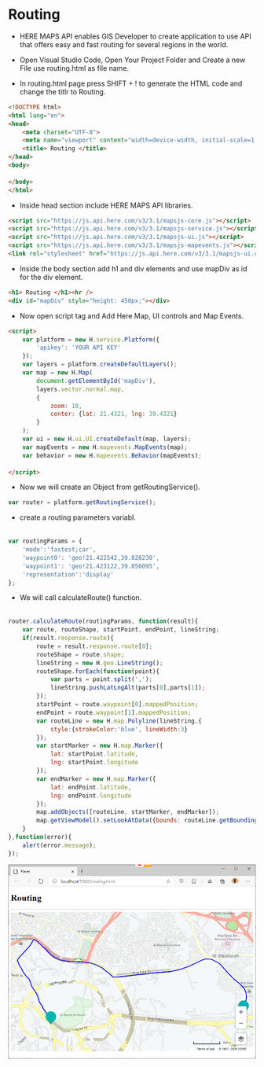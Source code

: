 # Routing

* HERE MAPS API enables GIS Developer to create application to use API that offers easy and fast routing for several regions in the world.

* Open Visual Studio Code, Open Your Project Folder and Create a new File use routing.html as file name.

* In routing.html page press SHIFT + ! to generate the HTML code and change the titlr to Routing.

```html
<!DOCTYPE html>
<html lang="en">
<head>
    <meta charset="UTF-8">
    <meta name="viewport" content="width=device-width, initial-scale=1.0">
    <title> Routing </title>
</head>
<body>
    
</body>
</html>
```

* Inside head section include HERE MAPS API libraries.

```html
<script src="https://js.api.here.com/v3/3.1/mapsjs-core.js"></script>
<script src="https://js.api.here.com/v3/3.1/mapsjs-service.js"></script>
<script src="https://js.api.here.com/v3/3.1/mapsjs-ui.js"></script>
<script src="https://js.api.here.com/v3/3.1/mapsjs-mapevents.js"></script>
<link rel="stylesheet" href="https://js.api.here.com/v3/3.1/mapsjs-ui.css" />
```

* Inside the body section add h1 and div elements and use mapDiv as id for the div element.

```html
<h1> Routing </h1><hr />
<div id="mapDiv" style="height: 450px;"></div>
```

* Now open script tag and Add Here Map, UI controls and Map Events.

```html
<script>
	var platform = new H.service.Platform({
		'apikey': 'YOUR API KEY'
	});
	var layers = platform.createDefaultLayers();
	var map = new H.Map(
		document.getElementById('mapDiv'),
		layers.vector.normal.map,
		{
			zoom: 10,
			center: {lat: 21.4321, lng: 39.4321}
		}
	);
	var ui = new H.ui.UI.createDefault(map, layers);
	var mapEvents = new H.mapevents.MapEvents(map);
	var behavior = new H.mapevents.Behavior(mapEvents);

</script>
```


* Now we will create an Object from getRoutingService().


```javascript
var router = platform.getRoutingService();

```

* create a routing parameters variabl.

```javascript

var routingParams = {
    'mode':'fastest;car',
    'waypoint0': 'geo!21.422542,39.826230',
    'waypoint1': 'geo!21.423122,39.856095',
    'representation':'display'
};


```

* We will call calculateRoute() function.

```javascript

router.calculateRoute(routingParams, function(result){
    var route, routeShape, startPoint, endPoint, lineString;
    if(result.response.route){
        route = result.response.route[0];
        routeShape = route.shape;
        lineString = new H.geo.LineString();
        routeShape.forEach(function(point){
            var parts = point.split(',');
            lineString.pushLatLngAlt(parts[0],parts[1]);
        });
        startPoint = route.waypoint[0].mappedPosition;
        endPoint = route.waypoint[1].mappedPosition;
        var routeLine = new H.map.Polyline(lineString,{
            style:{strokeColor:'blue', lineWidth:3}
        });
        var startMarker = new H.map.Marker({
            lat: startPoint.latitude,
            lng: startPoint.longitude
        });
        var endMarker = new H.map.Marker({
            lat: endPoint.latitude,
            lng: endPoint.longitude
        });
        map.addObjects([routeLine, startMarker, endMarker]);
        map.getViewModel().setLookAtData({bounds: routeLine.getBoundingBox()});
    }
},function(error){
    alert(error.message);
});


``` 

![Alt Fiqure 2](routing.png)
